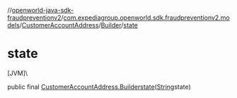 //[openworld-java-sdk-fraudpreventionv2](../../../../index.md)/[com.expediagroup.openworld.sdk.fraudpreventionv2.models](../../index.md)/[CustomerAccountAddress](../index.md)/[Builder](index.md)/[state](state.md)

# state

[JVM]\

public final [CustomerAccountAddress.Builder](index.md)[state](state.md)([String](https://docs.oracle.com/javase/8/docs/api/java/lang/String.html)state)
